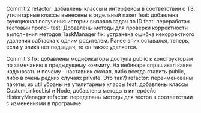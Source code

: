 Commit 2
refactor: добавлены классы и интерфейсы в соответствии с ТЗ, утилитарные классы вынесены в отдельный пакет
feat: добавлена функционал получения истории вызовов задач по ID
feat: переработан тестовый прогон
test: Добавлены методы для проверки корректности выполнения методов TaskManager
fix: устранена ошибка некорректного удаления сабтаска с одним родителем. Ранее эпик оставался, теперь, если у эпика нет
подзадач, то он также удаляется.

Commit 3
fix: добавлены модификаторы доступа public к конструкторам по замечанию к предыдущему коммиту. На вебинаре спрашивал какие
надо юзать и почему - наставник сказал, либо всегда ставить public, либо в очень редких случаях private. Это так?)
refactor: переименованы пакеты, из util убраны не утилитарные классы
feat: добавлены классы CustomLinkedList и Node, добавлены методы в интерфейс HistoryManager
refactor: переделаны методы для тестов в соответствии с изменениями в программе
